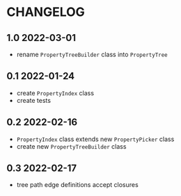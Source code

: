 CHANGELOG
=========

1.0 2022-03-01
-----
 * rename `PropertyTreeBuilder` class into `PropertyTree` 

0.1 2022-01-24
-----
 * create `PropertyIndex` class 
 * create tests 


0.2 2022-02-16
-----
 * `PropertyIndex` class extends new `PropertyPicker` class 
 * create new `PropertyTreeBuilder` class 


0.3 2022-02-17
-----
 * tree path edge definitions accept closures

